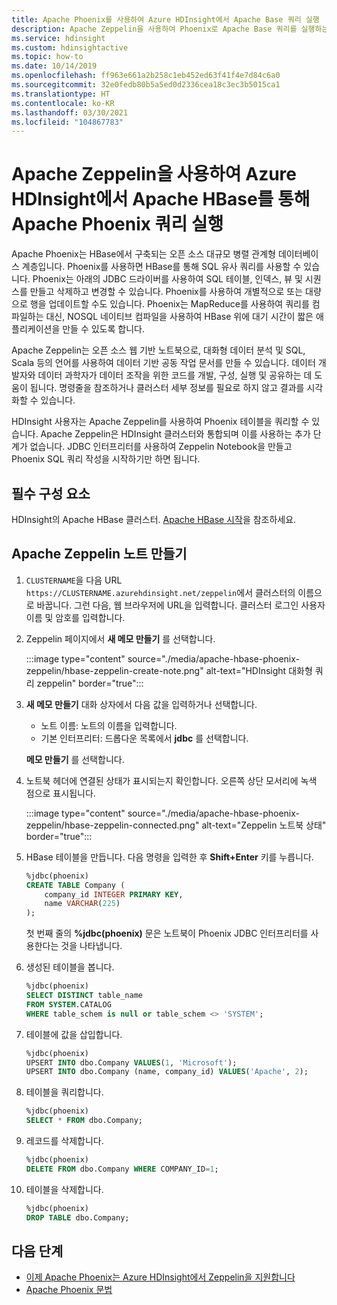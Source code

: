 ```yaml
---
title: Apache Phoenix를 사용하여 Azure HDInsight에서 Apache Base 쿼리 실행
description: Apache Zeppelin을 사용하여 Phoenix로 Apache Base 쿼리를 실행하는 방법을 알아봅니다.
ms.service: hdinsight
ms.custom: hdinsightactive
ms.topic: how-to
ms.date: 10/14/2019
ms.openlocfilehash: ff963e661a2b258c1eb452ed63f41f4e7d84c6a0
ms.sourcegitcommit: 32e0fedb80b5a5ed0d2336cea18c3ec3b5015ca1
ms.translationtype: HT
ms.contentlocale: ko-KR
ms.lasthandoff: 03/30/2021
ms.locfileid: "104867783"
---
```

# <a name="use-apache-zeppelin-to-run-apache-phoenix-queries-over-apache-hbase-in-azure-hdinsight"></a>Apache Zeppelin을 사용하여 Azure HDInsight에서 Apache HBase를 통해 Apache Phoenix 쿼리 실행

Apache Phoenix는 HBase에서 구축되는 오픈 소스 대규모 병렬 관계형 데이터베이스 계층입니다. Phoenix를 사용하면 HBase를 통해 SQL 유사 쿼리를 사용할 수 있습니다. Phoenix는 아래의 JDBC 드라이버를 사용하여 SQL 테이블, 인덱스, 뷰 및 시퀀스를 만들고 삭제하고 변경할 수 있습니다.  Phoenix를 사용하여 개별적으로 또는 대량으로 행을 업데이트할 수도 있습니다. Phoenix는 MapReduce를 사용하여 쿼리를 컴파일하는 대신, NOSQL 네이티브 컴파일을 사용하여 HBase 위에 대기 시간이 짧은 애플리케이션을 만들 수 있도록 합니다.

Apache Zeppelin는 오픈 소스 웹 기반 노트북으로, 대화형 데이터 분석 및 SQL, Scala 등의 언어를 사용하여 데이터 기반 공동 작업 문서를 만들 수 있습니다. 데이터 개발자와 데이터 과학자가 데이터 조작을 위한 코드를 개발, 구성, 실행 및 공유하는 데 도움이 됩니다. 명령줄을 참조하거나 클러스터 세부 정보를 필요로 하지 않고 결과를 시각화할 수 있습니다.

HDInsight 사용자는 Apache Zeppelin를 사용하여 Phoenix 테이블을 쿼리할 수 있습니다. Apache Zeppelin은 HDInsight 클러스터와 통합되며 이를 사용하는 추가 단계가 없습니다. JDBC 인터프리터를 사용하여 Zeppelin Notebook을 만들고 Phoenix SQL 쿼리 작성을 시작하기만 하면 됩니다.

## <a name="prerequisites"></a>필수 구성 요소

HDInsight의 Apache HBase 클러스터. [Apache HBase 시작](./apache-hbase-tutorial-get-started-linux.md)을 참조하세요.

## <a name="create-an-apache-zeppelin-note"></a>Apache Zeppelin 노트 만들기

1. `CLUSTERNAME`을 다음 URL `https://CLUSTERNAME.azurehdinsight.net/zeppelin`에서 클러스터의 이름으로 바꿉니다. 그런 다음, 웹 브라우저에 URL을 입력합니다. 클러스터 로그인 사용자 이름 및 암호를 입력합니다.

1. Zeppelin 페이지에서 **새 메모 만들기** 를 선택합니다.

   :::image type="content" source="./media/apache-hbase-phoenix-zeppelin/hbase-zeppelin-create-note.png" alt-text="HDInsight 대화형 쿼리 zeppelin" border="true":::

1. **새 메모 만들기** 대화 상자에서 다음 값을 입력하거나 선택합니다.

   - 노트 이름: 노트의 이름을 입력합니다.
   - 기본 인터프리터: 드롭다운 목록에서 **jdbc** 를 선택합니다.

   **메모 만들기** 를 선택합니다.

1. 노트북 헤더에 연결된 상태가 표시되는지 확인합니다. 오른쪽 상단 모서리에 녹색 점으로 표시됩니다.

   :::image type="content" source="./media/apache-hbase-phoenix-zeppelin/hbase-zeppelin-connected.png" alt-text="Zeppelin 노트북 상태" border="true":::

1. HBase 테이블을 만듭니다. 다음 명령을 입력한 후 **Shift+Enter** 키를 누릅니다.

   ```sql
   %jdbc(phoenix)
   CREATE TABLE Company (
       company_id INTEGER PRIMARY KEY,
       name VARCHAR(225)
   );
   ```

   첫 번째 줄의 **%jdbc(phoenix)** 문은 노트북이 Phoenix JDBC 인터프리터를 사용한다는 것을 나타냅니다.

1. 생성된 테이블을 봅니다.

   ```sql
   %jdbc(phoenix)
   SELECT DISTINCT table_name
   FROM SYSTEM.CATALOG
   WHERE table_schem is null or table_schem <> 'SYSTEM';
   ```

1. 테이블에 값을 삽입합니다.

   ```sql
   %jdbc(phoenix)
   UPSERT INTO dbo.Company VALUES(1, 'Microsoft');
   UPSERT INTO dbo.Company (name, company_id) VALUES('Apache', 2);
   ```

1. 테이블을 쿼리합니다.

   ```sql
   %jdbc(phoenix)
   SELECT * FROM dbo.Company;
   ```

1. 레코드를 삭제합니다.

   ```sql
   %jdbc(phoenix)
   DELETE FROM dbo.Company WHERE COMPANY_ID=1;
   ```

1. 테이블을 삭제합니다.

   ```sql
   %jdbc(phoenix)
   DROP TABLE dbo.Company;
   ```

## <a name="next-steps"></a>다음 단계

- [이제 Apache Phoenix는 Azure HDInsight에서 Zeppelin을 지원합니다](/archive/blogs/ashish/apache-phoenix-now-supports-zeppelin-in-azure-hdinsight)
- [Apache Phoenix 문법](https://phoenix.apache.org/language/index.html)